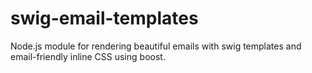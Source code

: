 swig-email-templates
====================

Node.js module for rendering beautiful emails with swig templates and email-friendly inline CSS using boost.